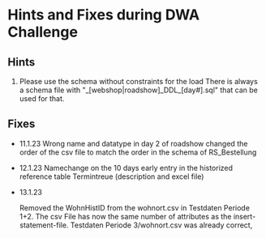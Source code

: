# Hints and Fixes during DWA Challenge



## Hints

1. Please use the schema without constraints for the load
   There is always a  schema file with "&#95;[webshop|roadshow]&#95;DDL&#95;[day#].sql" that can be used for that.





## Fixes

- 11.1.23 
  Wrong name and datatype in day 2 of roadshow
  changed the order of the csv file to match the order in the schema of RS_Bestellung

  

- 12.1.23
  Namechange on the 10 days early entry in the historized reference table Termintreue (description and excel file)
  
  
  
- 13.1.23

  Removed the WohnHistID from the wohnort.csv in Testdaten Periode 1+2. The csv File has now the same number of attributes as the insert-statement-file. Testdaten Periode 3/wohnort.csv was already correct,











